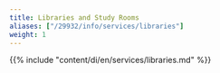 ```yaml
---
title: Libraries and Study Rooms
aliases: ["/29932/info/services/libraries"]
weight: 1
---
```


{{% include "content/di/en/services/libraries.md" %}}